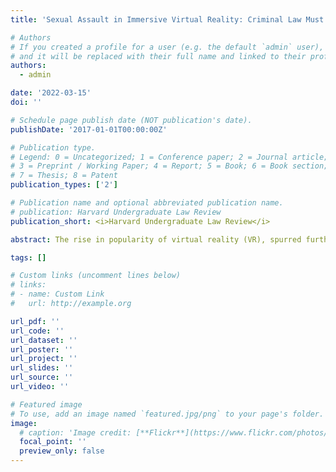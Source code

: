 ```yaml
---
title: 'Sexual Assault in Immersive Virtual Reality: Criminal Law Must Keep Up with Technology'

# Authors
# If you created a profile for a user (e.g. the default `admin` user), write the username (folder name) here
# and it will be replaced with their full name and linked to their profile.
authors:
  - admin

date: '2022-03-15'
doi: ''

# Schedule page publish date (NOT publication's date).
publishDate: '2017-01-01T00:00:00Z'

# Publication type.
# Legend: 0 = Uncategorized; 1 = Conference paper; 2 = Journal article;
# 3 = Preprint / Working Paper; 4 = Report; 5 = Book; 6 = Book section;
# 7 = Thesis; 8 = Patent
publication_types: ['2']

# Publication name and optional abbreviated publication name.
# publication: Harvard Undergraduate Law Review
publication_short: <i>Harvard Undergraduate Law Review</i>

abstract: The rise in popularity of virtual reality (VR), spurred further by the COVID-19 pandemic, has led to a concerning increase in reports of virtual sexual assault. Under the current criminal justice system, however, virtual sexual assault is not considered a crime as there is no “real” physical contact. In this article, I argue that since immersive VR tricks users into thinking that their virtual experience is real, virtual sexual assault still feels like “real” sexual assault and has real negative psychological consequences. As providers of VR platforms are failing to confront virtual sexual assault effectively, it is imperative that legislators establish proper VR criminal law to make the virtual world a safer place for everyone. 

tags: []

# Custom links (uncomment lines below)
# links:
# - name: Custom Link
#   url: http://example.org

url_pdf: ''
url_code: ''
url_dataset: ''
url_poster: ''
url_project: ''
url_slides: ''
url_source: ''
url_video: ''

# Featured image
# To use, add an image named `featured.jpg/png` to your page's folder.
image:
  # caption: 'Image credit: [**Flickr**](https://www.flickr.com/photos/josephgruber/15109096143/)'
  focal_point: ''
  preview_only: false
---
```

